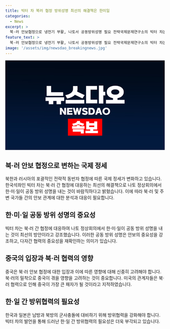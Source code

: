 ```yaml
---
title: 빅터 차 북러 협정 방위성명 최선의 해결책은 한미일
categories:
  - News
excerpt: >
  북·러 안보협정으로 냉전기 부활, 나토서 공동방위성명 필요 전략국제문제연구소의 빅터 차는 북한과 러시아의 협력으로 중국이 패배할 수 있다고 주장했다. 미 국무부 동아시아 차관보는 북·러 협력이 중국에게 위험을 야기시킬 수 있다고 경고했으며, 한국과 일본은 남북 방위협력이 필요하다고 강조했다. 9~11일 나토 정상회의에서 한·미·일 공동방위성명 발표가 필요하다고 차가 지적했다.
feature_text: >
  북·러 안보협정으로 냉전기 부활, 나토서 공동방위성명 필요 전략국제문제연구소의 빅터 차는 북한과 러시아의 협력으로 중국이 패배할 수 있다고 주장했다. 미 국무부 동아시아 차관보는 북·러 협력이 중국에게 위험을 야기시킬 수 있다고 경고했으며, 한국과 일본은 남북 방위협력이 필요하다고 강조했다. 9~11일 나토 정상회의에서 한·미·일 공동방위성명 발표가 필요하다고 차가 지적했다.
image: '/assets/img/newsdao_breakingnews.jpg'
---
```


<p><img src="/assets/img/newsdao_breakingnews.jpg" alt="implanttips 속보" /></p>

<h2 data-ke-size="size26">북·러 안보 협정으로 변하는 국제 정세</h2>

<p data-ke-size="size16">북한과 러시아의 포괄적인 전략적 동반자 협정에 따른 국제 정세가 변화하고 있습니다. 한국석좌인 빅터 차는 북·러 간 협정에 대응하는 최선의 해결책으로 나토 정상회의에서 한·미·일이 공동 방위 성명을 내는 것이 바람직하다고 밝혔습니다. 이에 따라 북·러 및 주변 국가들 간의 안보 관계에 대한 분석과 대응이 필요합니다.</p>

<h2 data-ke-size="size26">한·미·일 공동 방위 성명의 중요성</h2>

<p data-ke-size="size16">빅터 차는 북·러 간 협정에 대응하여 나토 정상회의에서 한·미·일이 공동 방위 성명을 내는 것이 최선의 방안이라고 강조했습니다. 이러한 공동 방위 성명은 안보의 중요성을 강조하고, 다자간 협력의 중요성을 재확인하는 의미가 있습니다.</p>

<h2 data-ke-size="size26">중국의 입장과 북·러 협력의 영향</h2>

<p data-ke-size="size16">중국은 북·러 안보 협정에 대한 입장과 이에 따른 영향에 대해 신중히 고려해야 합니다. 북·러의 밀착으로 중국이 겪을 영향을 고려하는 것이 중요합니다. 미국의 관계자들은 북·러 협력으로 인해 중국이 가장 큰 패자가 될 것이라고 지적하였습니다.</p>

<h2 data-ke-size="size26">한·일 간 방위협력의 필요성</h2>

<p data-ke-size="size16">한국과 일본은 남방과 북방의 군사충돌에 대비하기 위해 방위협력을 강화해야 합니다. 빅터 차의 발언을 통해 드러난 한·일 간 방위협력의 필요성은 더욱 부각되고 있습니다.</p>

